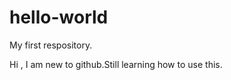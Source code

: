 # hello-world
My first respository.

Hi ,
  I am new to github.Still learning how to use this.
    
